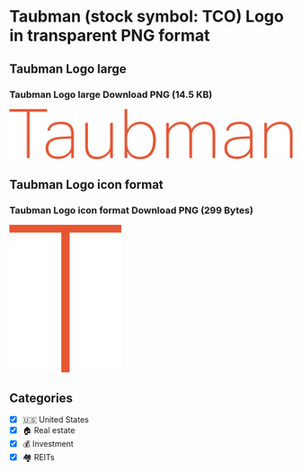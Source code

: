 # Taubman (stock symbol: TCO) Logo in transparent PNG format

## Taubman Logo large

### Taubman Logo large Download PNG (14.5 KB)

![Taubman Logo large Download PNG (14.5 KB)](/img/orig/TCO_BIG-ad07e2be.png)

## Taubman Logo icon format

### Taubman Logo icon format Download PNG (299 Bytes)

![Taubman Logo icon format Download PNG (299 Bytes)](/img/orig/TCO-6f194110.png)



## Categories
- [x] 🇺🇸 United States
- [x] 🏠 Real estate
- [x] 💰 Investment
- [x] 🏘️ REITs
